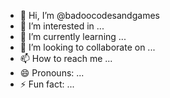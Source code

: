 - 👋 Hi, I’m @badoocodesandgames
- 👀 I’m interested in ...
- 🌱 I’m currently learning ...
- 💞️ I’m looking to collaborate on ...
- 📫 How to reach me ...
- 😄 Pronouns: ...
- ⚡ Fun fact: ...

<!---
badoocodesandgames/badoocodesandgames is a ✨ special ✨ repository because its `README.md` (this file) appears on your GitHub profile.
You can click the Preview link to take a look at your changes.
--->

